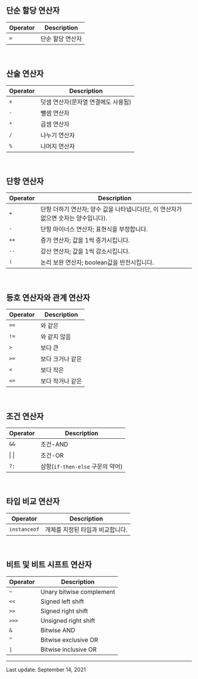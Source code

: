 ## 단순 할당 연산자

| Operator | Description |
| -------- | ----------- |
| `=`      | 단순 할당 연산자   |

 

## 산술 연산자

| Operator | Description          |
| -------- | -------------------- |
| `+`      | 덧셈 연산자(문자열 연결에도 사용됨) |
| `-`      | 뺄셈 연산자               |
| `*`      | 곱셈 연산자               |
| `/`      | 나누기 연산자              |
| `%`      | 나머지 연산자              |

 

## 단항 연산자

| Operator | Description                                       |
| -------- | ------------------------------------------------- |
| `+`      | 단항 더하기 연산자; 양수 값을 나타냅니다(단, 이 연산자가 없으면 숫자는 양수입니다). |
| `-`      | 단항 마이너스 연산자; 표현식을 부정합니다.                          |
| `++`     | 증가 연산자; 값을 1씩 증가시킵니다.                             |
| `--`     | 감산 연산자; 값을 1씩 감소시킵니다.                             |
| `!`      | 논리 보완 연산자; boolean값을 반전시킵니다.                      |

 

## 등호 연산자와 관계 연산자

| Operator | Description |
| -------- | ----------- |
| `==`     | 와 같은        |
| `!=`     | 와 같지 않음     |
| `>`      | 보다 큰        |
| `>=`     | 보다 크거나 같은   |
| `<`      | 보다 작은       |
| `<=`     | 보다 작거나 같은   |

 

## 조건 연산자

| Operator | Description               |
| -------- | ------------------------- |
| `&&`     | 조건-AND                    |
| \| \|    | 조건-OR                     |
| `?:`     | 삼항(`if-then-else` 구문의 약어) |

 

## 타입 비교 연산자

| Operator     | Description        |
| ------------ | ------------------ |
| `instanceof` | 개체를 지정된 타입과 비교합니다. |

 

## 비트 및 비트 시프트 연산자

| Operator | Description              |
| -------- | ------------------------ |
| `~`      | Unary bitwise complement |
| `<<`     | Signed left shift        |
| `>>`     | Signed right shift       |
| `>>>`    | Unsigned right shift     |
| `&`      | Bitwise AND              |
| `^`      | Bitwise exclusive OR     |
| `\|`     | Bitwise inclusive OR     |

---
Last update: September 14, 2021